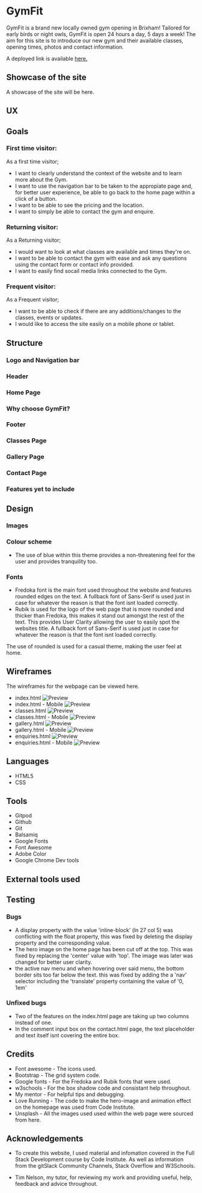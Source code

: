 # GymFit

GymFit is a brand new locally owned gym opening in Brixham! Tailored for early birds or night owls, GymFit is open 24 hours a day, 5 days a week! The aim for this site is to introduce our new gym and their available classes, opening times, photos and contact information.

A deployed link is available [here.](#)

## Showcase of the site
A showcase of the site will be here. 


## UX


## Goals

### First time visitor:
As a first time visitor;
* I want to clearly understand the context of the website and to learn more about the Gym.
* I want to use the navigation bar to be taken to the appropiate page and, for better user experience, be able to go back to the home page within a click of a button.
* I want to be able to see the pricing and the location.
* I want to simply be able to contact the gym and enquire.

### Returning visitor:
As a Returning visitor;
* I would want to look at what classes are available and times they're on.
* I want to be able to contact the gym with ease and ask any questions using the contact form or contact info provided.
* I want to easily find socail media links connected to the Gym.

### Frequent visitor:
As a Frequent visitor;
* I want to be able to check if there are any additions/changes to the classes, events or updates.
* I would like to access the site easily on a mobile phone or tablet.

## Structure
### Logo and Navigation bar
### Header
### Home Page
### Why choose GymFit?
### Footer
### Classes Page
### Gallery Page
### Contact Page
### Features yet to include

## Design
### Images
### Colour scheme
* The use of blue within this theme provides a non-threatening feel for the user and provides tranquility too.
<!-- !Preview(Color theme goes here)  -->
### Fonts
* Fredoka font is the main font used throughout the website and features rounded edges on the text. A fullback font of Sans-Serif is used just in case for whatever the reason is that the font isnt loaded correctly.
* Rubik is used for the logo of the web page that is more rounded and thicker than Fredoka, this makes it stand out amongst the rest of the text. This provides User Clarity allowing the user to easily spot the websites title. A fullback font of Sans-Serif is used just in case for whatever the reason is that the font isnt loaded correctly.

The use of rounded is used for a casual theme, making the user feel at home.
## Wireframes
The wireframes for the webpage can be viewed here.

* index.html
![Preview](https://github.com/joshfreeman00/GymFit/tree/main/docs/wireframes/index.png)
* index.html - Mobile
![Preview](https://github.com/joshfreeman00/GymFit/tree/main/docs/wireframes/index_mobile.png)
* classes.html
![Preview](https://github.com/joshfreeman00/GymFit/tree/main/docs/wireframes/classes.png)
* classes.html - Mobile
![Preview](https://github.com/joshfreeman00/GymFit/tree/main/docs/wireframes/classes_mobile.png)
* gallery.html
![Preview](https://github.com/joshfreeman00/GymFit/tree/main/docs/wireframes/gallery.png)
* gallery.html - Mobile
![Preview](https://github.com/joshfreeman00/GymFit/tree/main/docs/wireframes/gallery_mobile.png)
* enquiries.html
![Preview](https://github.com/joshfreeman00/GymFit/tree/main/docs/wireframes/enquiries.png)
* enquiries.html - Mobile
![Preview](https://github.com/joshfreeman00/GymFit/tree/main/docs/wireframes/enquiries_mobile.png)
## Languages
* HTML5
* CSS

## Tools
* Gitpod
* Github
* Git
* Balsamiq
* Google Fonts
* Font Awesome
* Adobe Color
* Google Chrome Dev tools
## External tools used

## Testing

### Bugs
* A display property with the value 'inline-block' (ln 27 col 5) was conflicting with the float property, this was fixed by deleting the display property and the corresponding value.
* The hero image on the home page has been cut off at the top. This was fixed by replacing the 'center' value with 'top'. The image was later was changed for better user clarity.
* the active nav menu and when hovering over said menu, the bottom border sits too far below the text. this was fixed by adding the a 'nav' selector including the 'translate' property containing the value of '0, 1em'

### Unfixed bugs
* Two of the features on the index.html page are taking up two columns instead of one.
* In the comment input box on the contact.html page, the text placeholder and text itself isnt covering the entire box.

## Credits
* Font awesome - The icons used.
* Bootstrap - The grid system code.
* Google fonts - For the Fredoka and Rubik fonts that were used.
* w3schools - For the box shadow code and consistant help throughout.
* My mentor - For helpful tips and debugging.
* Love Running - The code to make the hero-image and animation effect on the homepage was used from Code Institute.
* Unsplash - All the images used used within the web page were sourced from here.

## Acknowledgements
* To create this website, I used material and infomation covered in the Full Stack Development course by Code Institute. As well as information from the gitSlack Community Channels, Stack Overflow and W3Schools.

* Tim Nelson, my tutor, for reviewing my work and providing useful, help, feedback and advice throughout.